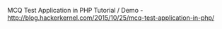 MCQ Test Application in PHP
Tutorial / Demo - http://blog.hackerkernel.com/2015/10/25/mcq-test-application-in-php/
